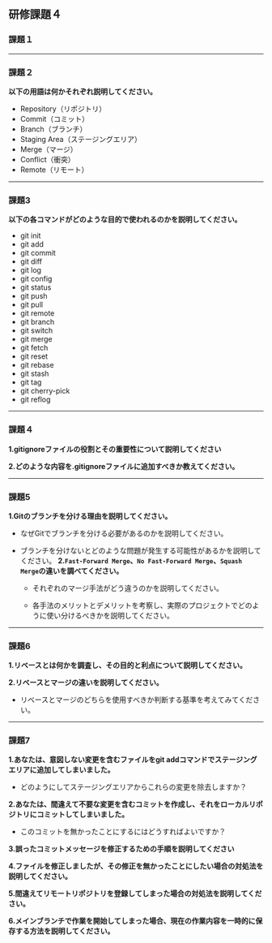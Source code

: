 ## 研修課題４
### 課題１

___
### 課題２
**以下の用語は何かそれぞれ説明してください。**
- Repository（リポジトリ）
- Commit（コミット）
- Branch（ブランチ）
- Staging Area（ステージングエリア）
- Merge（マージ）
- Conflict（衝突）
- Remote（リモート）

___
### 課題3
**以下の各コマンドがどのような目的で使われるのかを説明してください。**
- git init
- git add
- git commit
- git diff
- git log
- git config
- git status
- git push
- git pull
- git remote
- git branch
- git switch
- git merge
- git fetch
- git reset
- git rebase
- git stash
- git tag
- git cherry-pick
- git reflog
___
### 課題４
**1.gitignoreファイルの役割とその重要性について説明してください**

**2.どのような内容を.gitignoreファイルに追加すべきか教えてください。**
___
### 課題5
**1.Gitのブランチを分ける理由を説明してください。**
- なぜGitでブランチを分ける必要があるのかを説明してください。
  
- ブランチを分けないとどのような問題が発生する可能性があるかを説明してください。
**2.`Fast-Forward Merge`、`No Fast-Forward Merge`、`Squash Merge`の違いを調べてください。**
    - それぞれのマージ手法がどう違うのかを説明してください。
      
    - 各手法のメリットとデメリットを考察し、実際のプロジェクトでどのように使い分けるべきかを説明してください。
      
___
### 課題6
**1.リベースとは何かを調査し、その目的と利点について説明してください。**

**2.リベースとマージの違いを説明してください。**
 - リベースとマージのどちらを使用すべきか判断する基準を考えてみてください。
___
### 課題7
**1.あなたは、意図しない変更を含むファイルをgit addコマンドでステージングエリアに追加してしまいました。**
 - どのようにしてステージングエリアからこれらの変更を除去しますか？
  
**2.あなたは、間違えて不要な変更を含むコミットを作成し、それをローカルリポジトリにコミットしてしまいました。**
 - このコミットを無かったことにするにはどうすればよいですか？
   
**3.誤ったコミットメッセージを修正するための手順を説明してください**

**4.ファイルを修正しましたが、その修正を無かったことにしたい場合の対処法を説明してください。**

**5.間違えてリモートリポジトリを登録してしまった場合の対処法を説明してください。**

**6.メインブランチで作業を開始してしまった場合、現在の作業内容を一時的に保存する方法を説明してください。**
